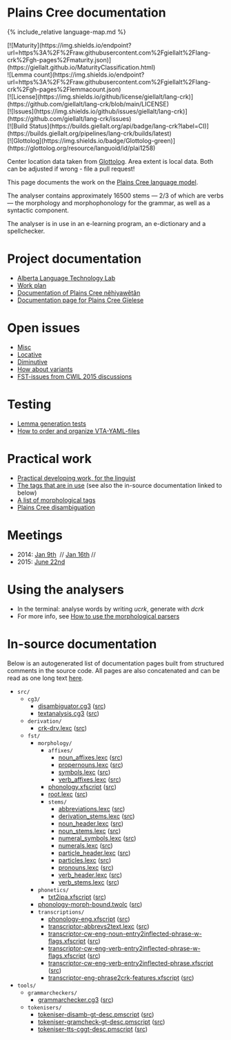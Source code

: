 # Plains Cree documentation

<div class="twocolumn map" markdown="1">

{% include_relative language-map.md %}

<div class="badges" markdown="1">
[![Maturity](https://img.shields.io/endpoint?url=https%3A%2F%2Fraw.githubusercontent.com%2Fgiellalt%2Flang-crk%2Fgh-pages%2Fmaturity.json)](https://giellalt.github.io/MaturityClassification.html) <br/>
![Lemma count](https://img.shields.io/endpoint?url=https%3A%2F%2Fraw.githubusercontent.com%2Fgiellalt%2Flang-crk%2Fgh-pages%2Flemmacount.json) <br/>
[![License](https://img.shields.io/github/license/giellalt/lang-crk)](https://github.com/giellalt/lang-crk/blob/main/LICENSE) <br/>
[![Issues](https://img.shields.io/github/issues/giellalt/lang-crk)](https://github.com/giellalt/lang-crk/issues) <br/>
[![Build Status](https://builds.giellalt.org/api/badge/lang-crk?label=CI)](https://builds.giellalt.org/pipelines/lang-crk/builds/latest) <br/>
[![Glottolog](https://img.shields.io/badge/Glottolog-green)](https://glottolog.org/resource/languoid/id/plai1258)
</div>

Center location data taken from [Glottolog](https://glottolog.org/). Area extent is local data. Both can be adjusted if wrong - file a pull request!

</div>

This page documents the work on the [Plains Cree language model](http://github.com/giellalt-crk). 

The analyser contains approximately 16500 stems — 2/3 of which are verbs —
the morphology and morphophonology for the grammar, as well
as a syntactic component.

The analyser is in use in an e-learning program, an e-dictionary
and a spellchecker.

# Project documentation

* [Alberta Language Technology Lab](http://altlab.artsrn.ualberta.ca/)
* [Work plan](WorkPlan.md)
* [Documentation of Plains Cree nêhiyawêtân](http://giellatekno.uit.no/ped/crkdoc/oahpa/crk-oahpa.html)
* [Documentation page for Plains Cree Gïelese](http://giellatekno.uit.no/ped/crkdoc/gielese/crk-gielese.html)

# Open issues
* [Misc](Notes.md)
* [Locative](locative.md)
* [Diminutive](diminutive.md)
* [How about variants](variation.md)
* [FST-issues from CWIL 2015 discussions](cwil2015_fst_notes.md)

# Testing
* [Lemma generation tests](LemmaGenerationTests.md)
* [How to order and organize VTA-YAML-files](VTA-YAML.md)

# Practical work
* [Practical developing work, for the linguist](developingwork.md)
* [The tags that are in use](https://github.com/giellalt/lang-crk/blob/main/src/fst/root.lexc) (see also the in-source documentation linked to below)
* [A list of morphological tags](/lang/common/MorphologicalTags.html)
* [Plains Cree disambiguation](PlainsCreeDisambiguation.md)

# Meetings

- 2014: [Jan 9th](meetings/140110.md)  // [Jan 16th](meetings/140116.md) //
- 2015: [June 22nd](meetings/150622.md)

# Using the analysers

* In the terminal: analyse words by writing *ucrk*, generate with *dcrk*
* For more info, see [How to use the morphological parsers](/tools/docu-sme-manual.html)

# In-source documentation

Below is an autogenerated list of documentation pages built from structured comments in the source code. All pages are also concatenated and can be read as one long text [here](crk.md).

* `src/`
    * `cg3/`
        * [disambiguator.cg3](src-cg3-disambiguator.cg3.html) ([src](https://github.com/giellalt/lang-crk/blob/main/src/cg3/disambiguator.cg3))
        * [textanalysis.cg3](src-cg3-textanalysis.cg3.html) ([src](https://github.com/giellalt/lang-crk/blob/main/src/cg3/textanalysis.cg3))
    * `derivation/`
        * [crk-drv.lexc](src-derivation-crk-drv.lexc.html) ([src](https://github.com/giellalt/lang-crk/blob/main/src/derivation/crk-drv.lexc))
    * `fst/`
        * `morphology/`
            * `affixes/`
                * [noun_affixes.lexc](src-fst-morphology-affixes-noun_affixes.lexc.html) ([src](https://github.com/giellalt/lang-crk/blob/main/src/fst/morphology/affixes/noun_affixes.lexc))
                * [propernouns.lexc](src-fst-morphology-affixes-propernouns.lexc.html) ([src](https://github.com/giellalt/lang-crk/blob/main/src/fst/morphology/affixes/propernouns.lexc))
                * [symbols.lexc](src-fst-morphology-affixes-symbols.lexc.html) ([src](https://github.com/giellalt/lang-crk/blob/main/src/fst/morphology/affixes/symbols.lexc))
                * [verb_affixes.lexc](src-fst-morphology-affixes-verb_affixes.lexc.html) ([src](https://github.com/giellalt/lang-crk/blob/main/src/fst/morphology/affixes/verb_affixes.lexc))
            * [phonology.xfscript](src-fst-morphology-phonology.xfscript.html) ([src](https://github.com/giellalt/lang-crk/blob/main/src/fst/morphology/phonology.xfscript))
            * [root.lexc](src-fst-morphology-root.lexc.html) ([src](https://github.com/giellalt/lang-crk/blob/main/src/fst/morphology/root.lexc))
            * `stems/`
                * [abbreviations.lexc](src-fst-morphology-stems-abbreviations.lexc.html) ([src](https://github.com/giellalt/lang-crk/blob/main/src/fst/morphology/stems/abbreviations.lexc))
                * [derivation_stems.lexc](src-fst-morphology-stems-derivation_stems.lexc.html) ([src](https://github.com/giellalt/lang-crk/blob/main/src/fst/morphology/stems/derivation_stems.lexc))
                * [noun_header.lexc](src-fst-morphology-stems-noun_header.lexc.html) ([src](https://github.com/giellalt/lang-crk/blob/main/src/fst/morphology/stems/noun_header.lexc))
                * [noun_stems.lexc](src-fst-morphology-stems-noun_stems.lexc.html) ([src](https://github.com/giellalt/lang-crk/blob/main/src/fst/morphology/stems/noun_stems.lexc))
                * [numeral_symbols.lexc](src-fst-morphology-stems-numeral_symbols.lexc.html) ([src](https://github.com/giellalt/lang-crk/blob/main/src/fst/morphology/stems/numeral_symbols.lexc))
                * [numerals.lexc](src-fst-morphology-stems-numerals.lexc.html) ([src](https://github.com/giellalt/lang-crk/blob/main/src/fst/morphology/stems/numerals.lexc))
                * [particle_header.lexc](src-fst-morphology-stems-particle_header.lexc.html) ([src](https://github.com/giellalt/lang-crk/blob/main/src/fst/morphology/stems/particle_header.lexc))
                * [particles.lexc](src-fst-morphology-stems-particles.lexc.html) ([src](https://github.com/giellalt/lang-crk/blob/main/src/fst/morphology/stems/particles.lexc))
                * [pronouns.lexc](src-fst-morphology-stems-pronouns.lexc.html) ([src](https://github.com/giellalt/lang-crk/blob/main/src/fst/morphology/stems/pronouns.lexc))
                * [verb_header.lexc](src-fst-morphology-stems-verb_header.lexc.html) ([src](https://github.com/giellalt/lang-crk/blob/main/src/fst/morphology/stems/verb_header.lexc))
                * [verb_stems.lexc](src-fst-morphology-stems-verb_stems.lexc.html) ([src](https://github.com/giellalt/lang-crk/blob/main/src/fst/morphology/stems/verb_stems.lexc))
        * `phonetics/`
            * [txt2ipa.xfscript](src-fst-phonetics-txt2ipa.xfscript.html) ([src](https://github.com/giellalt/lang-crk/blob/main/src/fst/phonetics/txt2ipa.xfscript))
        * [phonology-morph-bound.twolc](src-fst-phonology-morph-bound.twolc.html) ([src](https://github.com/giellalt/lang-crk/blob/main/src/fst/phonology-morph-bound.twolc))
        * `transcriptions/`
            * [phonology-eng.xfscript](src-fst-transcriptions-phonology-eng.xfscript.html) ([src](https://github.com/giellalt/lang-crk/blob/main/src/fst/transcriptions/phonology-eng.xfscript))
            * [transcriptor-abbrevs2text.lexc](src-fst-transcriptions-transcriptor-abbrevs2text.lexc.html) ([src](https://github.com/giellalt/lang-crk/blob/main/src/fst/transcriptions/transcriptor-abbrevs2text.lexc))
            * [transcriptor-cw-eng-noun-entry2inflected-phrase-w-flags.xfscript](src-fst-transcriptions-transcriptor-cw-eng-noun-entry2inflected-phrase-w-flags.xfscript.html) ([src](https://github.com/giellalt/lang-crk/blob/main/src/fst/transcriptions/transcriptor-cw-eng-noun-entry2inflected-phrase-w-flags.xfscript))
            * [transcriptor-cw-eng-verb-entry2inflected-phrase-w-flags.xfscript](src-fst-transcriptions-transcriptor-cw-eng-verb-entry2inflected-phrase-w-flags.xfscript.html) ([src](https://github.com/giellalt/lang-crk/blob/main/src/fst/transcriptions/transcriptor-cw-eng-verb-entry2inflected-phrase-w-flags.xfscript))
            * [transcriptor-cw-eng-verb-entry2inflected-phrase.xfscript](src-fst-transcriptions-transcriptor-cw-eng-verb-entry2inflected-phrase.xfscript.html) ([src](https://github.com/giellalt/lang-crk/blob/main/src/fst/transcriptions/transcriptor-cw-eng-verb-entry2inflected-phrase.xfscript))
            * [transcriptor-eng-phrase2crk-features.xfscript](src-fst-transcriptions-transcriptor-eng-phrase2crk-features.xfscript.html) ([src](https://github.com/giellalt/lang-crk/blob/main/src/fst/transcriptions/transcriptor-eng-phrase2crk-features.xfscript))
* `tools/`
    * `grammarcheckers/`
        * [grammarchecker.cg3](tools-grammarcheckers-grammarchecker.cg3.html) ([src](https://github.com/giellalt/lang-crk/blob/main/tools/grammarcheckers/grammarchecker.cg3))
    * `tokenisers/`
        * [tokeniser-disamb-gt-desc.pmscript](tools-tokenisers-tokeniser-disamb-gt-desc.pmscript.html) ([src](https://github.com/giellalt/lang-crk/blob/main/tools/tokenisers/tokeniser-disamb-gt-desc.pmscript))
        * [tokeniser-gramcheck-gt-desc.pmscript](tools-tokenisers-tokeniser-gramcheck-gt-desc.pmscript.html) ([src](https://github.com/giellalt/lang-crk/blob/main/tools/tokenisers/tokeniser-gramcheck-gt-desc.pmscript))
        * [tokeniser-tts-cggt-desc.pmscript](tools-tokenisers-tokeniser-tts-cggt-desc.pmscript.html) ([src](https://github.com/giellalt/lang-crk/blob/main/tools/tokenisers/tokeniser-tts-cggt-desc.pmscript))
